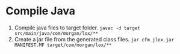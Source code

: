 # Compile Java

1. Compile java files to target folder.
`javac -d target src/main/java/com/morgan/lox/**`
2. Create a jar file from the generated class files.
`jar cfm jlox.jar MANIFEST.MF target/com/morgan/lox/**`